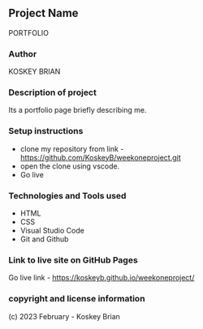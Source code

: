 ## Project Name

PORTFOLIO

### Author 
KOSKEY BRIAN

### Description of project
Its a portfolio page briefly describing me.

### Setup instructions
- clone my repository from link - https://github.com/KoskeyB/weekoneproject.git
- open the clone using vscode.
- Go live

### Technologies and Tools used
- HTML
- CSS
- Visual Studio Code
- Git and Github

### Link to live site on GitHub Pages
Go live link - https://koskeyb.github.io/weekoneproject/

### copyright and license information
(c) 2023 February - Koskey Brian